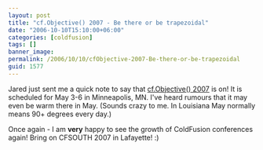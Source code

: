 ```yaml
---
layout: post
title: "cf.Objective() 2007 - Be there or be trapezoidal"
date: "2006-10-10T15:10:00+06:00"
categories: [coldfusion]
tags: []
banner_image: 
permalink: /2006/10/10/cfObjective-2007-Be-there-or-be-trapezoidal
guid: 1577
---
```


Jared just sent me a quick note to say that <a href="http://www.cfobjective.com/">cf.Objective() 2007</a> is on! It is scheduled for May 3-6 in Minneapolis, MN. I've heard rumours that it may even be warm there in May. (Sounds crazy to me. In Louisiana May normally means 90+ degrees every day.) 

Once again - I am <b>very</b> happy to see the growth of ColdFusion conferences again! Bring on CFSOUTH 2007 in Lafayette! :)
